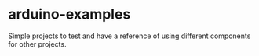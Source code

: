 # arduino-examples
Simple projects to test and have a reference of using different components for other projects.
